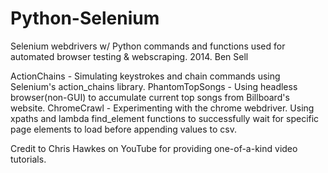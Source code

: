 # Python-Selenium

Selenium webdrivers w/ Python commands and functions used for automated browser testing & webscraping. 2014. Ben Sell

ActionChains - Simulating keystrokes and chain commands using Selenium's action_chains library.
PhantomTopSongs - Using headless browser(non-GUI) to accumulate current top songs from Billboard's website.
ChromeCrawl - Experimenting with the chrome webdriver. Using xpaths and lambda find_element functions to successfully wait for specific page elements to load before appending values to csv.

Credit to Chris Hawkes on YouTube for providing one-of-a-kind video tutorials.

